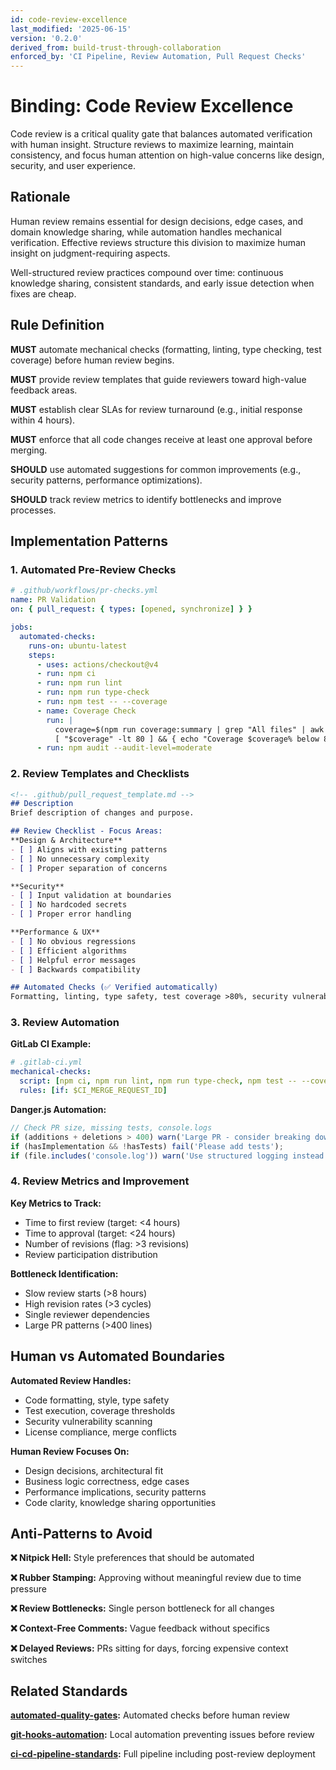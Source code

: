 ```yaml
---
id: code-review-excellence
last_modified: '2025-06-15'
version: '0.2.0'
derived_from: build-trust-through-collaboration
enforced_by: 'CI Pipeline, Review Automation, Pull Request Checks'
---
```


# Binding: Code Review Excellence

Code review is a critical quality gate that balances automated verification with human insight. Structure reviews to maximize learning, maintain consistency, and focus human attention on high-value concerns like design, security, and user experience.

## Rationale

Human review remains essential for design decisions, edge cases, and domain knowledge sharing, while automation handles mechanical verification. Effective reviews structure this division to maximize human insight on judgment-requiring aspects.

Well-structured review practices compound over time: continuous knowledge sharing, consistent standards, and early issue detection when fixes are cheap.

## Rule Definition

**MUST** automate mechanical checks (formatting, linting, type checking, test coverage) before human review begins.

**MUST** provide review templates that guide reviewers toward high-value feedback areas.

**MUST** establish clear SLAs for review turnaround (e.g., initial response within 4 hours).

**MUST** enforce that all code changes receive at least one approval before merging.

**SHOULD** use automated suggestions for common improvements (e.g., security patterns, performance optimizations).

**SHOULD** track review metrics to identify bottlenecks and improve processes.

## Implementation Patterns

### 1. Automated Pre-Review Checks

```yaml
# .github/workflows/pr-checks.yml
name: PR Validation
on: { pull_request: { types: [opened, synchronize] } }

jobs:
  automated-checks:
    runs-on: ubuntu-latest
    steps:
      - uses: actions/checkout@v4
      - run: npm ci
      - run: npm run lint
      - run: npm run type-check
      - run: npm test -- --coverage
      - name: Coverage Check
        run: |
          coverage=$(npm run coverage:summary | grep "All files" | awk '{print $10}' | sed 's/%//')
          [ "$coverage" -lt 80 ] && { echo "Coverage $coverage% below 80%"; exit 1; }
      - run: npm audit --audit-level=moderate
```

### 2. Review Templates and Checklists

```markdown
<!-- .github/pull_request_template.md -->
## Description
Brief description of changes and purpose.

## Review Checklist - Focus Areas:
**Design & Architecture**
- [ ] Aligns with existing patterns
- [ ] No unnecessary complexity
- [ ] Proper separation of concerns

**Security**
- [ ] Input validation at boundaries
- [ ] No hardcoded secrets
- [ ] Proper error handling

**Performance & UX**
- [ ] No obvious regressions
- [ ] Efficient algorithms
- [ ] Helpful error messages
- [ ] Backwards compatibility

## Automated Checks (✅ Verified automatically)
Formatting, linting, type safety, test coverage >80%, security vulnerabilities
```

### 3. Review Automation

**GitLab CI Example:**
```yaml
# .gitlab-ci.yml
mechanical-checks:
  script: [npm ci, npm run lint, npm run type-check, npm test -- --coverage]
  rules: [if: $CI_MERGE_REQUEST_ID]
```

**Danger.js Automation:**
```javascript
// Check PR size, missing tests, console.logs
if (additions + deletions > 400) warn('Large PR - consider breaking down');
if (hasImplementation && !hasTests) fail('Please add tests');
if (file.includes('console.log')) warn('Use structured logging instead');
```

### 4. Review Metrics and Improvement

**Key Metrics to Track:**
- Time to first review (target: <4 hours)
- Time to approval (target: <24 hours)
- Number of revisions (flag: >3 revisions)
- Review participation distribution

**Bottleneck Identification:**
- Slow review starts (>8 hours)
- High revision rates (>3 cycles)
- Single reviewer dependencies
- Large PR patterns (>400 lines)

## Human vs Automated Boundaries

**Automated Review Handles:**
- Code formatting, style, type safety
- Test execution, coverage thresholds
- Security vulnerability scanning
- License compliance, merge conflicts

**Human Review Focuses On:**
- Design decisions, architectural fit
- Business logic correctness, edge cases
- Performance implications, security patterns
- Code clarity, knowledge sharing opportunities

## Anti-Patterns to Avoid

**❌ Nitpick Hell:** Style preferences that should be automated

**❌ Rubber Stamping:** Approving without meaningful review due to time pressure

**❌ Review Bottlenecks:** Single person bottleneck for all changes

**❌ Context-Free Comments:** Vague feedback without specifics

**❌ Delayed Reviews:** PRs sitting for days, forcing expensive context switches

## Related Standards

**[automated-quality-gates](../../docs/bindings/core/automated-quality-gates.md):** Automated checks before human review

**[git-hooks-automation](../../docs/bindings/core/git-hooks-automation.md):** Local automation preventing issues before review

**[ci-cd-pipeline-standards](../../docs/bindings/core/ci-cd-pipeline-standards.md):** Full pipeline including post-review deployment
